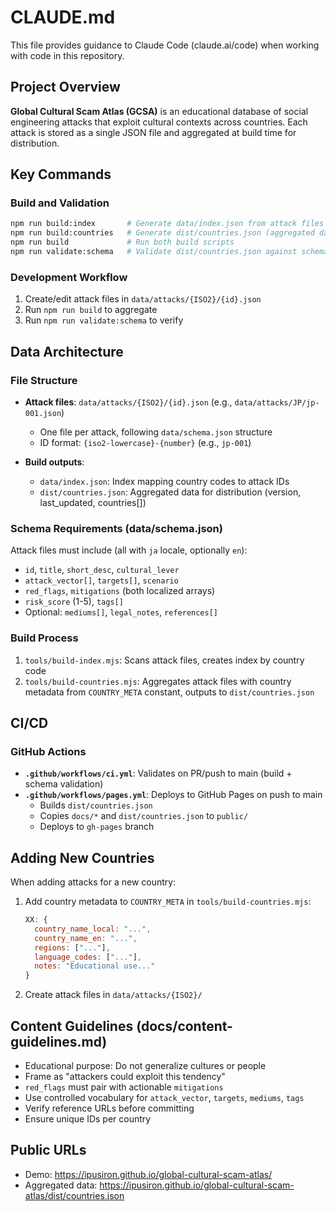# CLAUDE.md

This file provides guidance to Claude Code (claude.ai/code) when working with code in this repository.

## Project Overview

**Global Cultural Scam Atlas (GCSA)** is an educational database of social engineering attacks that exploit cultural contexts across countries. Each attack is stored as a single JSON file and aggregated at build time for distribution.

## Key Commands

### Build and Validation
```bash
npm run build:index       # Generate data/index.json from attack files
npm run build:countries   # Generate dist/countries.json (aggregated data)
npm run build             # Run both build scripts
npm run validate:schema   # Validate dist/countries.json against schema
```

### Development Workflow
1. Create/edit attack files in `data/attacks/{ISO2}/{id}.json`
2. Run `npm run build` to aggregate
3. Run `npm run validate:schema` to verify

## Data Architecture

### File Structure
- **Attack files**: `data/attacks/{ISO2}/{id}.json` (e.g., `data/attacks/JP/jp-001.json`)
  - One file per attack, following `data/schema.json` structure
  - ID format: `{iso2-lowercase}-{number}` (e.g., `jp-001`)

- **Build outputs**:
  - `data/index.json`: Index mapping country codes to attack IDs
  - `dist/countries.json`: Aggregated data for distribution (version, last_updated, countries[])

### Schema Requirements (data/schema.json)
Attack files must include (all with `ja` locale, optionally `en`):
- `id`, `title`, `short_desc`, `cultural_lever`
- `attack_vector[]`, `targets[]`, `scenario`
- `red_flags`, `mitigations` (both localized arrays)
- `risk_score` (1-5), `tags[]`
- Optional: `mediums[]`, `legal_notes`, `references[]`

### Build Process
1. `tools/build-index.mjs`: Scans attack files, creates index by country code
2. `tools/build-countries.mjs`: Aggregates attack files with country metadata from `COUNTRY_META` constant, outputs to `dist/countries.json`

## CI/CD

### GitHub Actions
- **`.github/workflows/ci.yml`**: Validates on PR/push to main (build + schema validation)
- **`.github/workflows/pages.yml`**: Deploys to GitHub Pages on push to main
  - Builds `dist/countries.json`
  - Copies `docs/*` and `dist/countries.json` to `public/`
  - Deploys to `gh-pages` branch

## Adding New Countries

When adding attacks for a new country:
1. Add country metadata to `COUNTRY_META` in `tools/build-countries.mjs`:
   ```js
   XX: {
     country_name_local: "...",
     country_name_en: "...",
     regions: ["..."],
     language_codes: ["..."],
     notes: "Educational use..."
   }
   ```
2. Create attack files in `data/attacks/{ISO2}/`

## Content Guidelines (docs/content-guidelines.md)

- Educational purpose: Do not generalize cultures or people
- Frame as "attackers could exploit this tendency"
- `red_flags` must pair with actionable `mitigations`
- Use controlled vocabulary for `attack_vector`, `targets`, `mediums`, `tags`
- Verify reference URLs before committing
- Ensure unique IDs per country

## Public URLs
- Demo: https://ipusiron.github.io/global-cultural-scam-atlas/
- Aggregated data: https://ipusiron.github.io/global-cultural-scam-atlas/dist/countries.json